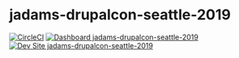 # jadams-drupalcon-seattle-2019

[![CircleCI](https://circleci.com/gh/pantheon-training-org/jadams-drupalcon-seattle-2019.svg?style=shield)](https://circleci.com/gh/pantheon-training-org/jadams-drupalcon-seattle-2019)
[![Dashboard jadams-drupalcon-seattle-2019](https://img.shields.io/badge/dashboard-jadams_drupalcon_seattle_2019-yellow.svg)](https://dashboard.pantheon.io/sites/dcb26467-a77a-4306-968c-bb8bbdcfbe8c#dev/code)
[![Dev Site jadams-drupalcon-seattle-2019](https://img.shields.io/badge/site-jadams_drupalcon_seattle_2019-blue.svg)](http://dev-jadams-drupalcon-seattle-2019.pantheonsite.io/)